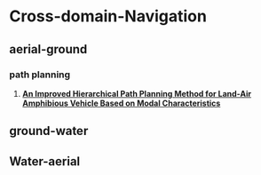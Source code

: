 # Cross-domain-Navigation

## aerial-ground

### path planning
1. **[An Improved Hierarchical Path Planning Method for Land-Air Amphibious Vehicle Based on Modal Characteristics](https://ieeexplore.ieee.org/abstract/document/10839833)** 




## ground-water





## Water-aerial
